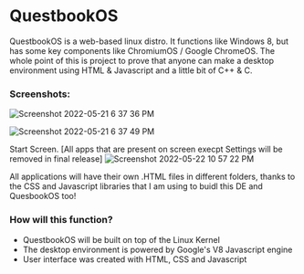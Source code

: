 # QuestbookOS
QuestbookOS is a web-based linux distro. It functions like Windows 8, but has some key components like ChromiumOS / Google ChromeOS.
The whole point of this is project to prove that anyone can make a desktop environment using HTML & Javascript and a little bit of C++ & C.

### Screenshots:

![Screenshot 2022-05-21 6 37 36 PM](https://user-images.githubusercontent.com/61961329/169674051-b4747b17-d11c-45a4-9c85-9582a5199b9c.png)

![Screenshot 2022-05-21 6 37 49 PM](https://user-images.githubusercontent.com/61961329/169674050-601086d1-2225-4c00-86d0-cd2ba33c0360.png)

Start Screen. [All apps that are present on screen execpt Settings will be removed in final release]
![Screenshot 2022-05-22 10 57 22 PM](https://user-images.githubusercontent.com/61961329/169747922-c24096ae-9155-4ad6-b588-edcc565e973f.png)

All applications will have their own .HTML files in different folders, thanks to the CSS and Javascript libraries that I am using to buidl this DE and QuesbookOS too!

### How will this function?
* QuestbookOS will be built on top of the Linux Kernel
* The desktop environment is powered by Google's V8 Javascript engine
* User interface was created with HTML, CSS and Javascript
